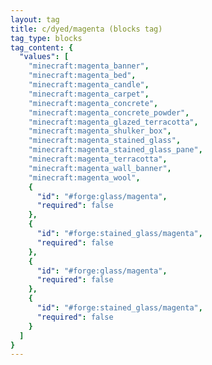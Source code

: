 ```yaml
---
layout: tag
title: c/dyed/magenta (blocks tag)
tag_type: blocks
tag_content: {
  "values": [
    "minecraft:magenta_banner",
    "minecraft:magenta_bed",
    "minecraft:magenta_candle",
    "minecraft:magenta_carpet",
    "minecraft:magenta_concrete",
    "minecraft:magenta_concrete_powder",
    "minecraft:magenta_glazed_terracotta",
    "minecraft:magenta_shulker_box",
    "minecraft:magenta_stained_glass",
    "minecraft:magenta_stained_glass_pane",
    "minecraft:magenta_terracotta",
    "minecraft:magenta_wall_banner",
    "minecraft:magenta_wool",
    {
      "id": "#forge:glass/magenta",
      "required": false
    },
    {
      "id": "#forge:stained_glass/magenta",
      "required": false
    },
    {
      "id": "#forge:glass/magenta",
      "required": false
    },
    {
      "id": "#forge:stained_glass/magenta",
      "required": false
    }
  ]
}
---
```

